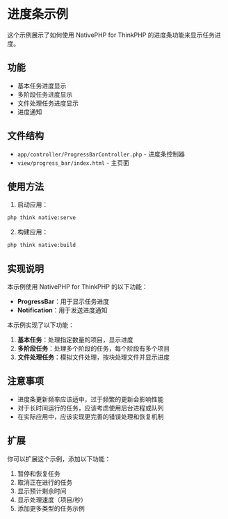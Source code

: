 # 进度条示例

这个示例展示了如何使用 NativePHP for ThinkPHP 的进度条功能来显示任务进度。

## 功能

- 基本任务进度显示
- 多阶段任务进度显示
- 文件处理任务进度显示
- 进度通知

## 文件结构

- `app/controller/ProgressBarController.php` - 进度条控制器
- `view/progress_bar/index.html` - 主页面

## 使用方法

1. 启动应用：

```bash
php think native:serve
```

2. 构建应用：

```bash
php think native:build
```

## 实现说明

本示例使用 NativePHP for ThinkPHP 的以下功能：

- **ProgressBar**：用于显示任务进度
- **Notification**：用于发送进度通知

本示例实现了以下功能：

1. **基本任务**：处理指定数量的项目，显示进度
2. **多阶段任务**：处理多个阶段的任务，每个阶段有多个项目
3. **文件处理任务**：模拟文件处理，按块处理文件并显示进度

## 注意事项

- 进度条更新频率应该适中，过于频繁的更新会影响性能
- 对于长时间运行的任务，应该考虑使用后台进程或队列
- 在实际应用中，应该实现更完善的错误处理和恢复机制

## 扩展

你可以扩展这个示例，添加以下功能：

1. 暂停和恢复任务
2. 取消正在进行的任务
3. 显示预计剩余时间
4. 显示处理速度（项目/秒）
5. 添加更多类型的任务示例
